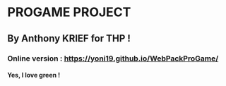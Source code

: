 # PROGAME PROJECT
## By Anthony KRIEF for THP !
### Online version : https://yoni19.github.io/WebPackProGame/
#### Yes, I love green ! 